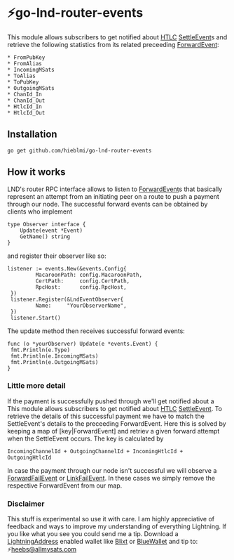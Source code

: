 # ⚡go-lnd-router-events
This module allows subscribers to get notified about [HTLC](https://rusty.ozlabs.org/?p=462) [SettleEvent](https://api.lightning.community/#routerrpc-settleevent)s and retrieve
the following statistics from its related preceeding [ForwardEvent](https://api.lightning.community/#routerrpc-forwardevent):
```
* FromPubKey   
* FromAlias    
* IncomingMSats
* ToAlias      
* ToPubKey     
* OutgoingMSats
* ChanId_In    
* ChanId_Out   
* HtlcId_In    
* HtlcId_Out   
```

## Installation
```
go get github.com/hieblmi/go-lnd-router-events
```

## How it works
LND's router RPC interface allows to listen to [ForwardEvent](https://api.lightning.community/#routerrpc-forwardevent)s that basically represent an attempt from an initiating peer on a route to push a payment through our node. The successful forward events can be obtained by clients who implement
```
type Observer interface {   
    Update(event *Event)
    GetName() string    
}
```
and register their observer like so:
```
listener := events.New(&events.Config{
         MacaroonPath: config.MacaroonPath,
         CertPath:     config.CertPath,
         RpcHost:      config.RpcHost,
 })
 listener.Register(&LndEventObserver{
         Name:     "YourObserverName",                 
 })
 listener.Start()
 ```
 The update method then receives successful forward events:
 ```
 func (o *yourObserver) Update(e *events.Event) {
  fmt.Println(e.Type)
  fmt.Println(e.IncomingMSats)
  fmt.Println(e.OutgoingMSats)
 }
```

### Little more detail
If the payment is successfully pushed through we'll get notified about a 
This module allows subscribers to get notified about [HTLC](https://rusty.ozlabs.org/?p=462) [SettleEvent](https://api.lightning.community/#routerrpc-settleevent). To retrieve the details of this successful payment we have to match the SettleEvent's details to the preceeding ForwardEvent. Here this is solved by keeping a map of [key|ForwardEvent] and retriev a given forward attempt when the SettleEvent occurs. The key is calculated by 
```
IncomingChannelId + OutgoingChannelId + IncomingHtlcId + OutgoingHtlcId
```
In case the payment through our node isn't successful we will observe a [ForwardFailEvent](https://api.lightning.community/#routerrpc-forwardfailevent) or [LinkFailEvent](https://api.lightning.community/#routerrpc-linkfailevent). In these cases we simply remove the respective ForwardEvent from our map.

### Disclaimer
This stuff is experimental so use it with care. I am highly appreciative of feedback and ways to improve my understanding of everything Lightning.
If you like what you see you could send me a tip. Download a [LightningAddress](https://lightningaddress.com/) enabled wallet like [Blixt](https://blixtwallet.github.io/) or [BlueWallet](https://bluewallet.io/) and tip to: ⚡heebs@allmysats.com
